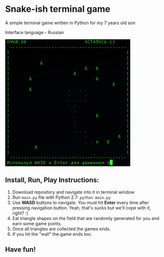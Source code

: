 # Snake-ish terminal game
A simple terminal game written in Python for my 7 years old son

Interface language - Russian

![Snake terminal game](screenshot.png?raw=true "Snake terminal game")

## Install, Run, Play Instructions:

1. Download repository and navigate into it in terminal window
2. Run `main.py` file with Python 2.7:
`python main.py`
3. Use **WASD** buttons to navigate. You must hit **Enter** every time after pressing navigation button. Yeah, that's sucks but we'll cope with it, right? :)
4. Eat triangle shapes on the field that are randomly generated for you and earn some game points.
5. Once all triangles are collected the games ends.
6. If you hit the "wall" the game ends too.

## Have fun!
